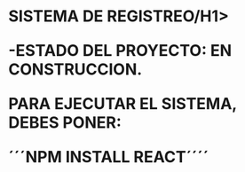 <H1> SISTEMA DE REGISTREO/H1>

 -ESTADO DEL PROYECTO: EN CONSTRUCCION. 

PARA EJECUTAR EL SISTEMA, DEBES PONER:

 ´´´NPM INSTALL REACT´´´´
